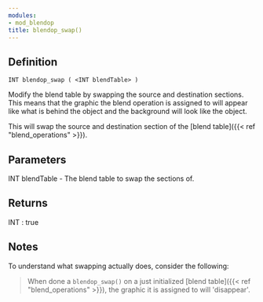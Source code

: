 ```yaml
---
modules:
- mod_blendop
title: blendop_swap()
---
```


## Definition

    INT blendop_swap ( <INT blendTable> )

Modify the blend table by swapping the source and destination sections. This means that the graphic the blend operation is assigned to will appear like what is behind the object and the background will look like the object.

This will swap the source and destination section of the  [blend table]({{< ref "blend_operations" >}}).

## Parameters

INT blendTable  - The blend table to swap the sections of.

## Returns

INT : true

## Notes

To understand what swapping actually does, consider the following:

> When done a `blendop_swap()` on a just initialized [blend table]({{< ref "blend_operations" >}}), the graphic it is assigned to will 'disappear'.
